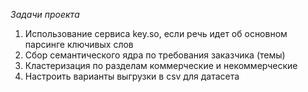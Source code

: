 *Задачи проекта*

1. Использование сервиса key.so, если речь идет об основном парсинге ключивых слов
2. Сбор семантического ядра по требования заказчика (темы)
3. Кластеризация по разделам коммерческие и некоммерческие
4. Настроить варианты выгрузки в csv для датасета 

